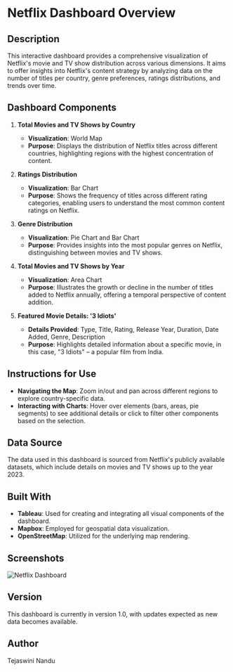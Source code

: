 # Netflix Dashboard Overview

## Description

This interactive dashboard provides a comprehensive visualization of Netflix's movie and TV show distribution across various dimensions. It aims to offer insights into Netflix's content strategy by analyzing data on the number of titles per country, genre preferences, ratings distributions, and trends over time.

## Dashboard Components

1. **Total Movies and TV Shows by Country**
   - **Visualization**: World Map
   - **Purpose**: Displays the distribution of Netflix titles across different countries, highlighting regions with the highest concentration of content.

2. **Ratings Distribution**
   - **Visualization**: Bar Chart
   - **Purpose**: Shows the frequency of titles across different rating categories, enabling users to understand the most common content ratings on Netflix.

3. **Genre Distribution**
   - **Visualization**: Pie Chart and Bar Chart
   - **Purpose**: Provides insights into the most popular genres on Netflix, distinguishing between movies and TV shows.

4. **Total Movies and TV Shows by Year**
   - **Visualization**: Area Chart
   - **Purpose**: Illustrates the growth or decline in the number of titles added to Netflix annually, offering a temporal perspective of content addition.

5. **Featured Movie Details: '3 Idiots'**
   - **Details Provided**: Type, Title, Rating, Release Year, Duration, Date Added, Genre, Description
   - **Purpose**: Highlights detailed information about a specific movie, in this case, "3 Idiots" – a popular film from India.

## Instructions for Use

- **Navigating the Map**: Zoom in/out and pan across different regions to explore country-specific data.
- **Interacting with Charts**: Hover over elements (bars, areas, pie segments) to see additional details or click to filter other components based on the selection.

## Data Source

The data used in this dashboard is sourced from Netflix's publicly available datasets, which include details on movies and TV shows up to the year 2023.

## Built With

- **Tableau**: Used for creating and integrating all visual components of the dashboard.
- **Mapbox**: Employed for geospatial data visualization.
- **OpenStreetMap**: Utilized for the underlying map rendering.

## Screenshots

![Netflix Dashboard](https://github.com/nandutejaswini/Netflix-Dashboard/blob/main/netflix_dashboard.png)

## Version

This dashboard is currently in version 1.0, with updates expected as new data becomes available.

## Author

Tejaswini Nandu


